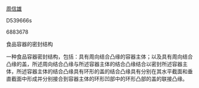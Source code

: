 [周信雄](https://patents.google.com/?inventor=Hsin-Hung+Chou)

D539666s

6883678

食品容器的密封结构        

一种食品容器密封结构，包括：具有周向结合凸缘的容器主体；以及具有周向结合凸缘的盖，所述周向结合凸缘与所述容器主体的结合凸缘结合以密封所述容器主体，所述容器主体的结合凸缘具有环形的盖的结合凸缘具有分别在其水平截面和垂直截面中形成并分别接合到容器主体的环形凹部中的环形凸部的盖的联接凸缘。